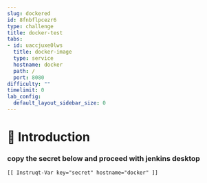 ```yaml
---
slug: dockered
id: 8fnbflpcezr6
type: challenge
title: docker-test
tabs:
- id: uaccjuxe0lws
  title: docker-image
  type: service
  hostname: docker
  path: /
  port: 8080
difficulty: ""
timelimit: 0
lab_config:
  default_layout_sidebar_size: 0
---
```

👋 Introduction
===============

### copy the secret below and proceed with jenkins desktop
```
[[ Instruqt-Var key="secret" hostname="docker" ]]
```





